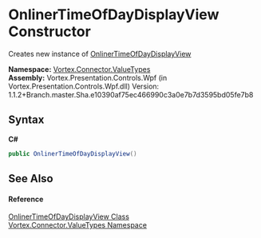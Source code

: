 # OnlinerTimeOfDayDisplayView Constructor 
 

Creates new instance of <a href="T_Vortex_Connector_ValueTypes_OnlinerTimeOfDayDisplayView.md">OnlinerTimeOfDayDisplayView</a>

**Namespace:**&nbsp;<a href="N_Vortex_Connector_ValueTypes.md">Vortex.Connector.ValueTypes</a><br />**Assembly:**&nbsp;Vortex.Presentation.Controls.Wpf (in Vortex.Presentation.Controls.Wpf.dll) Version: 1.1.2+Branch.master.Sha.e10390af75ec466990c3a0e7b7d3595bd05fe7b8

## Syntax

**C#**<br />
``` C#
public OnlinerTimeOfDayDisplayView()
```


## See Also


#### Reference
<a href="T_Vortex_Connector_ValueTypes_OnlinerTimeOfDayDisplayView.md">OnlinerTimeOfDayDisplayView Class</a><br /><a href="N_Vortex_Connector_ValueTypes.md">Vortex.Connector.ValueTypes Namespace</a><br />